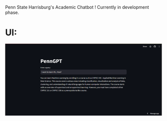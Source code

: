 Penn State Harrisburg's Academic Chatbot !
Currently in development phase.

# UI:

![UI!](images/DeployedTest1.png)
